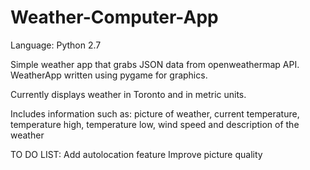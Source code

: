 # Weather-Computer-App

Language: Python 2.7

Simple weather app that grabs JSON data from openweathermap API.
WeatherApp written using pygame for graphics.

Currently displays weather in Toronto and in metric units.

Includes information such as:
  picture of weather,
  current temperature,
  temperature high,
  temperature low,
  wind speed and
  description of the weather
  
  
TO DO LIST:
  Add autolocation feature
  Improve picture quality

